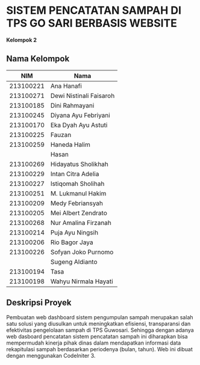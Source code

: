 # SISTEM PENCATATAN SAMPAH DI TPS GO SARI BERBASIS WEBSITE

**Kelompok 2**

## Nama Kelompok

| NIM       | Nama                    |
| --------- | ----------------------- |
| 213100221 | Ana Hanafi              |
| 213100271 | Dewi Nistinali Faisaroh |
| 213100185 | Dini Rahmayani          |
| 213100245 | Diyana Ayu Febriyani    |
| 213100170 | Eka Dyah Ayu Astuti     |
| 213100225 | Fauzan                  |
| 213100259 | Haneda Halim            |
|           | Hasan                   |
| 213100269 | Hidayatus Sholikhah     |
| 213100229 | Intan Citra Adelia      |
| 213100227 | Istiqomah Sholihah      |
| 213100251 | M. Lukmanul Hakim       |
| 213100209 | Medy Febriansyah        |
| 213100205 | Mei Albert Zendrato     |
| 213100268 | Nur Amalina Firzanah    |
| 213100214 | Puja Ayu Ningsih        |
| 213100206 | Rio Bagor Jaya          |
| 213100226 | Sofyan Joko Purnomo     |
|           | Sugeng Aldianto         |
| 213100194 | Tasa                    |
| 213100198 | Wahyu Nirmala Hayati    |

## Deskripsi Proyek

Pembuatan web dashboard sistem pengumpulan sampah merupakan salah satu solusi yang diusulkan untuk meningkatkan efisiensi, transparansi dan efektivitas pengelolaan sampah di TPS Guwosari. Sehingga dengan adanya web dasboard pencatatan sistem pencatatan sampah ini diharapkan bisa mempermudah kinerja pihak dinas dalam mendapatkan informasi data rekapitulasi sampah berdasarkan periodenya (bulan, tahun). Web ini dibuat dengan menggunakan CodeIniter 3.
